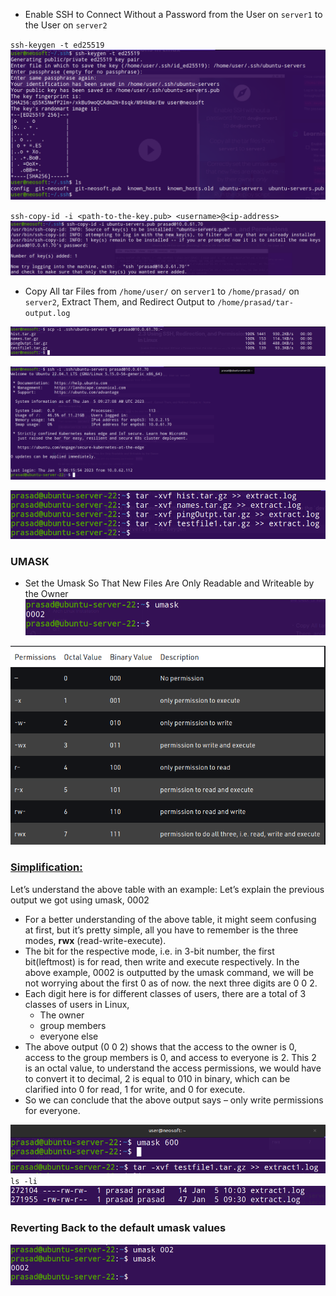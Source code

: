 * Enable SSH to Connect Without a Password from the User on `server1` to the User on `server2`

`ssh-keygen -t ed25519`
![](Assets/Pasted%20image%2020230105143527.png)

`ssh-copy-id -i <path-to-the-key.pub> <username>@<ip-address>`
![](Assets/Pasted%20image%2020230105144031.png)


* Copy All tar Files from `/home/user/` on `server1` to `/home/prasad/` on `server2`, Extract Them, and Redirect Output to `/home/prasad/tar-output.log`

![](Assets/Pasted%20image%2020230105145345.png)

![](Assets/Pasted%20image%2020230105145721.png)

![](Assets/Pasted%20image%2020230105150106.png)

### UMASK

* Set the Umask So That New Files Are Only Readable and Writeable by the Owner
![](Assets/Pasted%20image%2020230105151209.png)

![](Assets/Pasted%20image%2020230105151437.png)

### [Simplification:](https://www.geeksforgeeks.org/umask-command-in-linux-with-examples)

Let’s understand the above table with an example: Let’s explain the previous output we got using umask, 0002

- For a better understanding of the above table, it might seem confusing at first, but it’s pretty simple, all you have to remember is the three modes, **rwx** (read-write-execute).
- The bit for the respective mode, i.e. in 3-bit number, the first bit(leftmost) is for read, then write and execute respectively. In the above example, 0002 is outputted by the umask command, we will be not worrying about the first 0 as of now. the next three digits are 0 0 2.
- Each digit here is for different classes of users, there are a total of 3 classes of users in Linux,
    -   The owner
    -   group members
    -   everyone else
- The above output (0 0 2) shows that the access to the owner is 0, access to the group members is 0, and access to everyone is 2. This 2 is an octal value, to understand the access permissions, we would have to convert it to decimal, 2 is equal to 010 in binary, which can be clarified into 0 for read, 1 for write, and 0 for execute.
- So we can conclude that the above output says – only write permissions for everyone.

![](Assets/Pasted%20image%2020230105153101.png)
![](Assets/Pasted%20image%2020230105153420.png)
`ls -li`
![](Assets/Pasted%20image%2020230105153529.png)

### Reverting Back to the default umask values
![](Assets/Pasted%20image%2020230105153737.png)